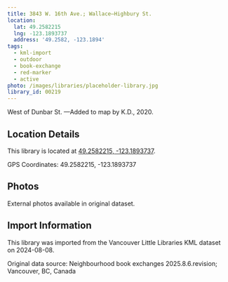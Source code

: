 ```yaml
---
title: 3843 W. 16th Ave.; Wallace—Highbury St.
location:
  lat: 49.2582215
  lng: -123.1893737
  address: '49.2582, -123.1894'
tags:
  - kml-import
  - outdoor
  - book-exchange
  - red-marker
  - active
photo: /images/libraries/placeholder-library.jpg
library_id: 00219
---
```

West of Dunbar St.
—Added to map by K.D., 2020.

## Location Details

This library is located at [49.2582215, -123.1893737](https://www.google.com/maps?q=49.2582215,-123.1893737).

GPS Coordinates: 49.2582215, -123.1893737

## Photos

External photos available in original dataset.

## Import Information

This library was imported from the Vancouver Little Libraries KML dataset on 2024-08-08.

Original data source: Neighbourhood book exchanges 2025.8.6.revision; Vancouver, BC, Canada
